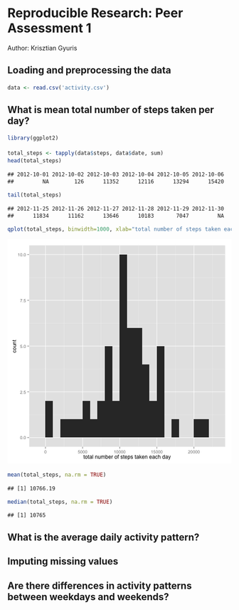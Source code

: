 Reproducible Research: Peer Assessment 1
========================================================
Author: Krisztian Gyuris

## Loading and preprocessing the data

```r
data <- read.csv('activity.csv')
```


## What is mean total number of steps taken per day?

```r
library(ggplot2)

total_steps <- tapply(data$steps, data$date, sum)
head(total_steps)
```

```
## 2012-10-01 2012-10-02 2012-10-03 2012-10-04 2012-10-05 2012-10-06 
##         NA        126      11352      12116      13294      15420
```

```r
tail(total_steps)
```

```
## 2012-11-25 2012-11-26 2012-11-27 2012-11-28 2012-11-29 2012-11-30 
##      11834      11162      13646      10183       7047         NA
```

```r
qplot(total_steps, binwidth=1000, xlab="total number of steps taken each day")
```

![plot of chunk task1](figure/task1-1.png) 

```r
mean(total_steps, na.rm = TRUE)
```

```
## [1] 10766.19
```

```r
median(total_steps, na.rm = TRUE)
```

```
## [1] 10765
```

## What is the average daily activity pattern?



## Imputing missing values



## Are there differences in activity patterns between weekdays and weekends?

